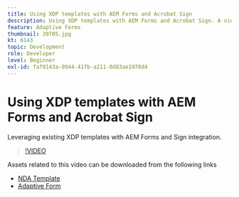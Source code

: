 ```yaml
---
title: Using XDP templates with AEM Forms and Acrobat Sign
description: Using XDP templates with AEM Forms and Acrobat Sign. A video that details leveraging existing XDP templates with AEM Forms and Sign integration.
feature: Adaptive Forms
thumbnail: 39705.jpg
kt: 6143
topic: Development
role: Developer
level: Beginner
exl-id: faf0143a-0944-41fb-a211-0d83ae1978d4
---
```

# Using XDP templates with AEM Forms and Acrobat Sign

Leveraging existing XDP templates with AEM Forms and Sign integration.

>[!VIDEO](https://video.tv.adobe.com/v/39705?quality=12&learn=on)

Assets related to this video can be downloaded from the following links

* [NDA Template](assets/nda-agreement-xdp-template.zip)
* [Adaptive Form](assets/nda-agreement-af-with-xdp-template.zip)

